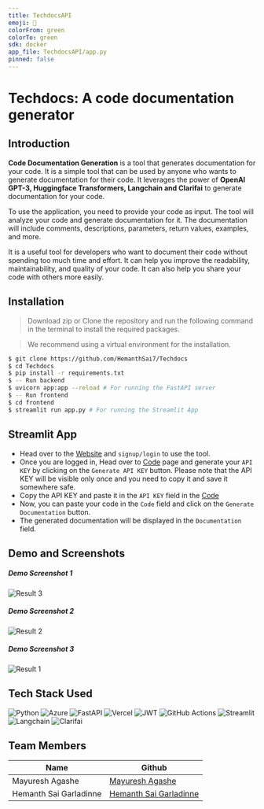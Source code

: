 ```yaml
---
title: TechdocsAPI
emoji: 🚀
colorFrom: green
colorTo: green
sdk: docker
app_file: TechdocsAPI/app.py
pinned: false
---
```


# Techdocs: A code documentation generator



## Introduction

**Code Documentation Generation** is a tool that generates documentation for your code. It is a simple tool that can be used by anyone who wants to generate documentation for their code. It leverages the power of **OpenAI GPT-3, Huggingface Transformers, Langchain and Clarifai** to generate documentation for your code. 

To use the application, you need to provide your code as input. The tool will analyze your code and generate documentation for it. The documentation will include comments, descriptions, parameters, return values, examples, and more.

It is a useful tool for developers who want to document their code without spending too much time and effort. It can help you improve the readability, maintainability, and quality of your code. It can also help you share your code with others more easily.

## Installation
> Download zip or Clone the repository and run the following command in the terminal to install the required packages. 

> We recommend using a virtual environment for the installation. 

```bash
$ git clone https://github.com/HemanthSai7/Techdocs
$ cd Techdocs
$ pip install -r requirements.txt
$ -- Run backend
$ uvicorn app:app --reload # For running the FastAPI server
$ -- Run frontend
$ cd frontend
$ streamlit run app.py # For running the Streamlit App
```

## Streamlit App
- Head over to the [Website](https://techdocs.streamlit.app) and `signup/login` to use the tool.
- Once you are logged in, Head over to [Code](techdocs.streamlit.app/Code) page and generate your `API KEY` by clicking on the `Generate API KEY` button. Please note that the API KEY will be visible only once and you need to copy it and save it somewhere safe.
- Copy the API KEY and paste it in the `API KEY` field in the [Code](techdocs.streamlit.app/Code)
- Now, you can paste your code in the `Code` field and click on the `Generate Documentation` button.
- The generated documentation will be displayed in the `Documentation` field.


## Demo and Screenshots
##### Demo Screenshot 1
![Result 3](assets/results3.jpg)

##### Demo Screenshot 2
![Result 2](assets/results2.jpg)

##### Demo Screenshot 3
![Result 1](assets/results1.jpg)

## Tech Stack Used
![Python](https://img.shields.io/badge/python-3670A0?style=for-the-badge&logo=python&logoColor=ffdd54)
![Azure](https://img.shields.io/badge/azure_SQL-%230072C6.svg?style=for-the-badge&logo=microsoftazure&logoColor=white)
![FastAPI](https://img.shields.io/badge/FastAPI-005571?style=for-the-badge&logo=fastapi)
![Vercel](https://img.shields.io/badge/vercel-%23000000.svg?style=for-the-badge&logo=vercel&logoColor=white)
![JWT](https://img.shields.io/badge/JWT-black?style=for-the-badge&logo=JSON%20web%20tokens)
![GitHub Actions](https://img.shields.io/badge/github%20actions-%232671E5.svg?style=for-the-badge&logo=githubactions&logoColor=white)
![Streamlit](https://img.shields.io/badge/Streamlit-EA6566?style=for-the-badge&logo=streamlit&logoColor=white)
![Langchain](https://img.shields.io/badge/Langchain-F70A8D?style=for-the-badge&logo=langchain&logoColor=white)
![Clarifai](https://img.shields.io/badge/Clarifai-FFA500?style=for-the-badge&logo=clarifai&logoColor=white)

## Team Members
| Name | Github |
| --- | --- |
| Mayuresh Agashe | [Mayuresh Agashe](https://github.com/mayureshagashe2105) |
| Hemanth Sai Garladinne | [Hemanth Sai Garladinne](https://github.com/HemanthSai7) |